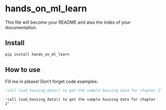 # hands_on_ml_learn

<!-- WARNING: THIS FILE WAS AUTOGENERATED! DO NOT EDIT! -->

This file will become your README and also the index of your
documentation.

## Install

``` sh
pip install hands_on_ml_learn
```

## How to use

Fill me in please! Don’t forget code examples:

``` python
"call load_housing_data() to get the sample housing data for chapter 2"
```

    'call load_housing_data() to get the sample housing data for chapter 2'
